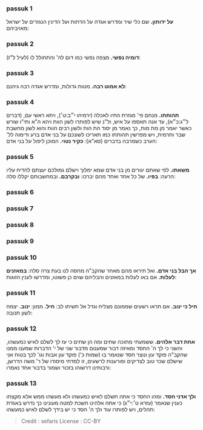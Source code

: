 
### passuk 1
<b>על ידותון.</b> שם כלי שיר ומדרש אגדה על הדתות ועל הדינין הנגזרים על ישראל מאויביהם:

### passuk 2
<b>דומיה נפשי.</b> מצפה נפשי כמו דום לה' והתחולל לו (לעיל ל"ז):

### passuk 3
<b>לא אמוט רבה.</b> מטות גדולות, ומדרש אגדה רבה גיהנם:

### passuk 4
<b>תהותתו.</b> מנחם פי' מגזרת התיו לאכלה (ירמיהו י״ב:ט׳), ויתא ראשי עם, (דברים ל״ג:כ״א), עד אנה תאספו על איש, ול"נ שיש לפותרו לשון הוות ויהא ה"א ותי"ו שורש כאשר יאמר מן מת מות, כך נאמר מן יסוד הת הות ולשון רבים הוות והוא לשון מחשבת שבר ותרמית, ויש מפרשין תהותתו כמו תאריכו לשונכם על בני אדם ברע ודימוה לל' הערב כשמרבה בדברים (סא"א):
<b>כקיר נטוי.</b> המוכן ליפול על בני אדם:

### passuk 5
<b>משאתו.</b> לפי שאתם יגורים מן בני אדם שמא ימלוך וישלם גמולכם יעצתם להדיח עליו הרעה:
<b>בפיו.</b> של כל אחד ואחד מהם יברכו:
<b>ובקרבם.</b> ובמחשבותם יקללו סלה:

### passuk 6

### passuk 7

### passuk 8

### passuk 9

### passuk 10
<b>אך הבל בני אדם.</b> ואל תיראו מהם מאחר שהקב"ה מחסה לנו בעת צרה סלה:
<b>במאזנים לעלות.</b> אם באו לעלות במאזנים והבליהם שוים כן פשוטו, ומדרשו לענין הזוגות:

### passuk 11
<b>חיל כי ינוב.</b> אם תראו רשעים שממונם מצליח וגדל אל תשיתו לב:
<b>חיל.</b> ממון:
<b>ינוב.</b> יצמח לשון תנובה:

### passuk 12
<b>אחת דבר אלהים.</b> ששמעתי מתוכה שתים ומה הן שתים כי עז לך לשלם לאיש כמעשהו, והשני כי לך ה' החסד ומאיזה דבור שמענום מדבור שני של י' הדברות שמענו ממנו שהקב"ה פוקד עון ונוצר חסד שנאמר בו (שמות כ') פוקד עון אבות וגו' לכך בטוח אני שישלם שכר טוב לצדיקים ופורענות לרשעים, זו למדתי מיסודו של ר' משה הדרשן, ורבותינו דרשוהו בזכור ושמור בדבור אחד נאמרו:

### passuk 13
<b>ולך אדני חסד.</b> ומהו החסד כי אתה תשלם לאיש כמעשהו ולא מעשהו ממש אלא מקצתו כענין שנאמר (עזרא ט׳:י״ג) כי אתה אלהינו חשכת למטה מעונינו כך נדרש באגדת תהלים, ויש לפותרו עוד ולך ה' חסד כי יש בידך לשלם לאיש כמעשהו:

>Credit : sefaris
>License : CC-BY